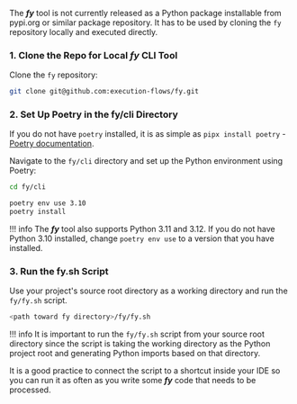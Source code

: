 The ___fy___ tool is not currently released as a Python package installable from pypi.org or similar package repository. It has to be used by cloning the `fy` repository locally and executed directly.

### 1. Clone the Repo for Local ___fy___ CLI Tool

Clone the `fy` repository:

```bash
git clone git@github.com:execution-flows/fy.git
```
### 2. Set Up Poetry in the fy/cli Directory

If you do not have `poetry` installed, it is as simple as `pipx install poetry` - [Poetry documentation](https://python-poetry.org/docs/).

Navigate to the `fy/cli` directory and set up the Python environment using Poetry:

```bash
cd fy/cli
```
```bash
poetry env use 3.10
poetry install
```

!!! info
    The ___fy___ tool also supports Python 3.11 and 3.12. If you do not have Python 3.10 installed, change `poetry env use` to a version that you have installed.

### 3. Run the fy.sh Script

Use your project's source root directory as a working directory and run the `fy/fy.sh` script.

```bash
<path toward fy directory>/fy/fy.sh
```

!!! info
    It is important to run the `fy/fy.sh` script from your source root directory since the script is taking the working directory as the Python project root and generating Python imports based on that directory.

It is a good practice to connect the script to a shortcut inside your IDE so you can run it as often as you write some ___fy___ code that needs to be processed.
